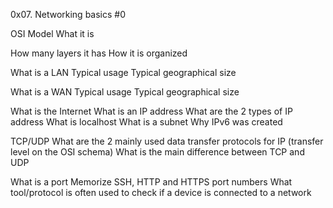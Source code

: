 0x07. Networking basics #0

OSI Model
What it is

How many layers it has
How it is organized

What is a LAN
Typical usage
Typical geographical size

What is a WAN
Typical usage
Typical geographical size

What is the Internet
What is an IP address
What are the 2 types of IP address
What is localhost
What is a subnet
Why IPv6 was created

TCP/UDP
What are the 2 mainly used data transfer protocols for IP (transfer level on the OSI schema)
What is the main difference between TCP and UDP

What is a port
Memorize SSH, HTTP and HTTPS port numbers
What tool/protocol is often used to check if a device is connected to a network

